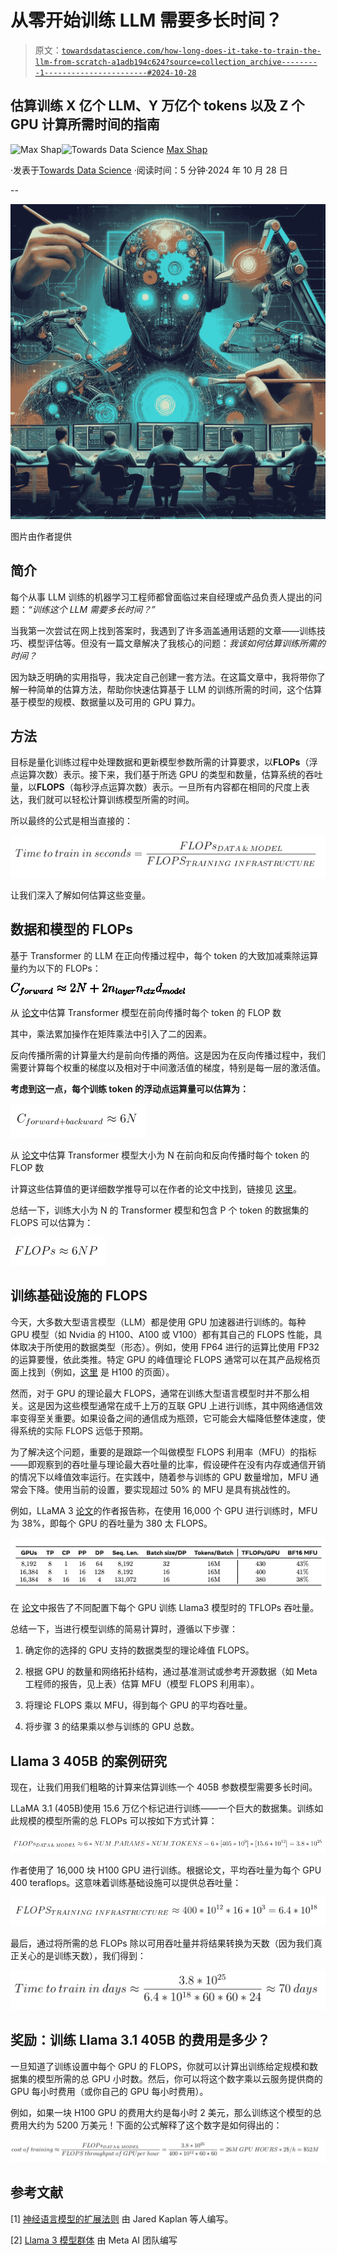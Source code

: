 # 从零开始训练 LLM 需要多长时间？

> 原文：[`towardsdatascience.com/how-long-does-it-take-to-train-the-llm-from-scratch-a1adb194c624?source=collection_archive---------1-----------------------#2024-10-28`](https://towardsdatascience.com/how-long-does-it-take-to-train-the-llm-from-scratch-a1adb194c624?source=collection_archive---------1-----------------------#2024-10-28)

## 估算训练 X 亿个 LLM、Y 万亿个 tokens 以及 Z 个 GPU 计算所需时间的指南

[](https://medium.com/@maxshapp?source=post_page---byline--a1adb194c624--------------------------------)![Max Shap](https://medium.com/@maxshapp?source=post_page---byline--a1adb194c624--------------------------------)[](https://towardsdatascience.com/?source=post_page---byline--a1adb194c624--------------------------------)![Towards Data Science](https://towardsdatascience.com/?source=post_page---byline--a1adb194c624--------------------------------) [Max Shap](https://medium.com/@maxshapp?source=post_page---byline--a1adb194c624--------------------------------)

·发表于[Towards Data Science](https://towardsdatascience.com/?source=post_page---byline--a1adb194c624--------------------------------) ·阅读时间：5 分钟·2024 年 10 月 28 日

--

![](img/22c36c4b0f024261ae215cb9306bbb76.png)

图片由作者提供

## **简介**

每个从事 LLM 训练的机器学习工程师都曾面临过来自经理或产品负责人提出的问题：*“训练这个 LLM 需要多长时间？”*

当我第一次尝试在网上找到答案时，我遇到了许多涵盖通用话题的文章——训练技巧、模型评估等。但没有一篇文章解决了我核心的问题：*我该如何估算训练所需的时间？*

因为缺乏明确的实用指导，我决定自己创建一套方法。在这篇文章中，我将带你了解一种简单的估算方法，帮助你快速估算基于 LLM 的训练所需的时间，这个估算基于模型的规模、数据量以及可用的 GPU 算力。

## **方法**

目标是量化训练过程中处理数据和更新模型参数所需的计算要求，以**FLOPs**（浮点运算次数）表示。接下来，我们基于所选 GPU 的类型和数量，估算系统的吞吐量，以**FLOPS**（每秒浮点运算次数）表示。一旦所有内容都在相同的尺度上表达，我们就可以轻松计算训练模型所需的时间。

所以最终的公式是相当直接的：

![](img/e635eab3d7c67dcee53d0d155a997497.png)

让我们深入了解如何估算这些变量。

## 数据和模型的 FLOPs

基于 Transformer 的 LLM 在正向传播过程中，每个 token 的大致加减乘除运算量约为以下的 FLOPs：

![](img/931583db7f575dfa66cfc1285987af01.png)

从 [论文](https://arxiv.org/pdf/2001.08361)中估算 Transformer 模型在前向传播时每个 token 的 FLOP 数

其中，乘法累加操作在矩阵乘法中引入了二的因素。

反向传播所需的计算量大约是前向传播的两倍。这是因为在反向传播过程中，我们需要计算每个权重的梯度以及相对于中间激活值的梯度，特别是每一层的激活值。

**考虑到这一点，每个训练 token 的浮动点运算量可以估算为：**

![](img/3817cdce9aa32f0eec695f00f2220eaa.png)

从 [论文](https://arxiv.org/pdf/2001.08361)中估算 Transformer 模型大小为 N 在前向和反向传播时每个 token 的 FLOP 数

计算这些估算值的更详细数学推导可以在作者的论文中找到，链接见 [这里](https://arxiv.org/pdf/2001.08361)。

总结一下，训练大小为 N 的 Transformer 模型和包含 P 个 token 的数据集的 FLOPS 可以估算为：

![](img/b356d4df53ad88326a799b8553b0852c.png)

## 训练基础设施的 FLOPS

今天，大多数大型语言模型（LLM）都是使用 GPU 加速器进行训练的。每种 GPU 模型（如 Nvidia 的 H100、A100 或 V100）都有其自己的 FLOPS 性能，具体取决于所使用的数据类型（形态）。例如，使用 FP64 进行的运算比使用 FP32 的运算要慢，依此类推。特定 GPU 的峰值理论 FLOPS 通常可以在其产品规格页面上找到（例如，[这里](https://www.nvidia.com/en-gb/data-center/h100/) 是 H100 的页面）。

然而，对于 GPU 的理论最大 FLOPS，通常在训练大型语言模型时并不那么相关。这是因为这些模型通常在成千上万的互联 GPU 上进行训练，其中网络通信效率变得至关重要。如果设备之间的通信成为瓶颈，它可能会大幅降低整体速度，使得系统的实际 FLOPS 远低于预期。

为了解决这个问题，重要的是跟踪一个叫做模型 FLOPS 利用率（MFU）的指标——即观察到的吞吐量与理论最大吞吐量的比率，假设硬件在没有内存或通信开销的情况下以峰值效率运行。在实践中，随着参与训练的 GPU 数量增加，MFU 通常会下降。使用当前的设置，要实现超过 50% 的 MFU 是具有挑战性的。

例如，LLaMA 3 [论文](https://arxiv.org/pdf/2407.21783)的作者报告称，在使用 16,000 个 GPU 进行训练时，MFU 为 38%，即每个 GPU 的吞吐量为 380 太 FLOPS。

![](img/2eb3da3d53dfffa58532e6b705f75264.png)

在 [论文](https://arxiv.org/pdf/2407.21783)中报告了不同配置下每个 GPU 训练 Llama3 模型时的 TFLOPs 吞吐量。

总结一下，当进行模型训练的简易计算时，遵循以下步骤：

1.  确定你的选择的 GPU 支持的数据类型的理论峰值 FLOPS。

1.  根据 GPU 的数量和网络拓扑结构，通过基准测试或参考开源数据（如 Meta 工程师的报告，见上表）估算 MFU（模型 FLOPS 利用率）。

1.  将理论 FLOPS 乘以 MFU，得到每个 GPU 的平均吞吐量。

1.  将步骤 3 的结果乘以参与训练的 GPU 总数。

## Llama 3 405B 的案例研究

现在，让我们用我们粗略的计算来估算训练一个 405B 参数模型需要多长时间。

LLaMA 3.1 (405B)使用 15.6 万亿个标记进行训练——一个巨大的数据集。训练如此规模的模型所需的总 FLOPs 可以按如下方式计算：

![](img/61a2c49b64193b8f2c567caa1dac0977.png)

作者使用了 16,000 块 H100 GPU 进行训练。根据论文，平均吞吐量为每个 GPU 400 teraflops。这意味着训练基础设施可以提供总吞吐量：

![](img/1ab3387731738214dbbf88f6d5dc2718.png)

最后，通过将所需的总 FLOPs 除以可用吞吐量并将结果转换为天数（因为我们真正关心的是训练天数），我们得到：

![](img/518a4ceb08820b09d1ab968c6e7555ee.png)

## 奖励：训练 Llama 3.1 405B 的费用是多少？

一旦知道了训练设置中每个 GPU 的 FLOPS，你就可以计算出训练给定规模和数据集的模型所需的总 GPU 小时数。然后，你可以将这个数字乘以云服务提供商的 GPU 每小时费用（或你自己的 GPU 每小时费用）。

例如，如果一块 H100 GPU 的费用大约是每小时 2 美元，那么训练这个模型的总费用大约为 5200 万美元！下面的公式解释了这个数字是如何得出的：

![](img/e790d633c6d7eb0841e81317dd5f332f.png)

## 参考文献

[1] [神经语言模型的扩展法则](https://arxiv.org/pdf/2001.08361) 由 Jared Kaplan 等人编写。

[2] [Llama 3 模型群体](https://arxiv.org/pdf/2407.21783) 由 Meta AI 团队编写
